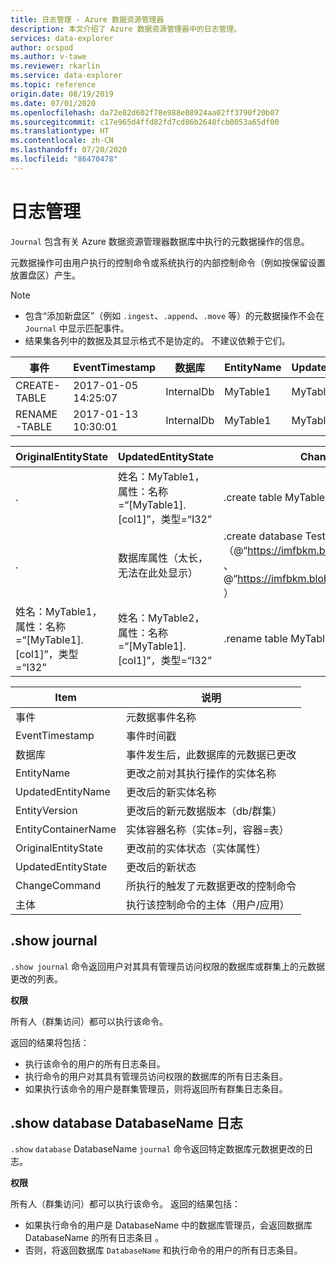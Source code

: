 ```yaml
---
title: 日志管理 - Azure 数据资源管理器
description: 本文介绍了 Azure 数据资源管理器中的日志管理。
services: data-explorer
author: orspod
ms.author: v-tawe
ms.reviewer: rkarlin
ms.service: data-explorer
ms.topic: reference
origin.date: 08/19/2019
ms.date: 07/01/2020
ms.openlocfilehash: da72e82d602f78e988e08924aa02ff3790f20b07
ms.sourcegitcommit: c17e965d4ffd82fd7cd86b2648fcb0053a65df00
ms.translationtype: HT
ms.contentlocale: zh-CN
ms.lasthandoff: 07/20/2020
ms.locfileid: "86470478"
---
```

# <a name="journal-management"></a>日志管理

`Journal` 包含有关 Azure 数据资源管理器数据库中执行的元数据操作的信息。

元数据操作可由用户执行的控制命令或系统执行的内部控制命令（例如按保留设置放置盘区）产生。

> [!NOTE]
>
> - 包含“添加新盘区”（例如 `.ingest`、`.append`、`.move` 等）的元数据操作不会在 `Journal` 中显示匹配事件。
> - 结果集各列中的数据及其显示格式不是协定的。
>   不建议依赖于它们。

| 事件        | EventTimestamp      | 数据库   | EntityName | UpdatedEntityName | EntityVersion | EntityContainerName |
| ------------ | ------------------- | ---------- | ---------- | ----------------- | ------------- | ------------------- |
| CREATE-TABLE | 2017-01-05 14:25:07 | InternalDb | MyTable1   | MyTable1          | v7.0          | InternalDb          |
| RENAME-TABLE | 2017-01-13 10:30:01 | InternalDb | MyTable1   | MyTable2          | v8.0          | InternalDb          |

| OriginalEntityState                                              | UpdatedEntityState                                               | ChangeCommand                                                                                                                        | 主体                                  |
| ---------------------------------------------------------------- | ---------------------------------------------------------------- | ------------------------------------------------------------------------------------------------------------------------------------ | ------------------------------------------ |
| .                                                                | 姓名：MyTable1，属性：名称=“[MyTable1].[col1]”，类型=“I32” | .create table MyTable1 (col1:int)                                                                                                    | imike@fabrikam.com                         |
| .                                                                | 数据库属性（太长，无法在此处显示）          | .create database TestDB persist（@“https://imfbkm.blob.core.chinacloudapi.cn/md 、@“https://imfbkm.blob.core.chinacloudapi.cn/data ） | Azure AD 应用 ID=76263cdb-abcd-545644e9c404 |
| 姓名：MyTable1，属性：名称=“[MyTable1].[col1]”，类型=“I32” | 姓名：MyTable2，属性：名称=“[MyTable1].[col1]”，类型=“I32” | .rename table MyTable1 to MyTable2                                                                                                   | rdmik@fabrikam.com                         |

| Item                | 说明                                                           |
| ------------------- | --------------------------------------------------------------------- |
| 事件               | 元数据事件名称                                               |
| EventTimestamp      | 事件时间戳                                                   |
| 数据库            | 事件发生后，此数据库的元数据已更改             |
| EntityName          | 更改之前对其执行操作的实体名称 |
| UpdatedEntityName   | 更改后的新实体名称                                  |
| EntityVersion       | 更改后的新元数据版本（db/群集）            |
| EntityContainerName | 实体容器名称（实体=列，容器=表）            |
| OriginalEntityState | 更改前的实体状态（实体属性）         |
| UpdatedEntityState  | 更改后的新状态                                        |
| ChangeCommand       | 所执行的触发了元数据更改的控制命令       |
| 主体           | 执行该控制命令的主体（用户/应用）            |

## <a name="show-journal"></a>.show journal

`.show journal` 命令返回用户对其具有管理员访问权限的数据库或群集上的元数据更改的列表。

**权限**

所有人（群集访问）都可以执行该命令。

返回的结果将包括：

- 执行该命令的用户的所有日志条目。
- 执行命令的用户对其具有管理员访问权限的数据库的所有日志条目。
- 如果执行该命令的用户是群集管理员，则将返回所有群集日志条目。

## <a name="show-database-_databasename_-journal"></a>.show database DatabaseName 日志

`.show` `database` DatabaseName `journal` 命令返回特定数据库元数据更改的日志。

**权限**

所有人（群集访问）都可以执行该命令。
返回的结果包括：

- 如果执行命令的用户是 DatabaseName 中的数据库管理员，会返回数据库 DatabaseName 的所有日志条目 。
- 否则，将返回数据库 `DatabaseName` 和执行命令的用户的所有日志条目。
